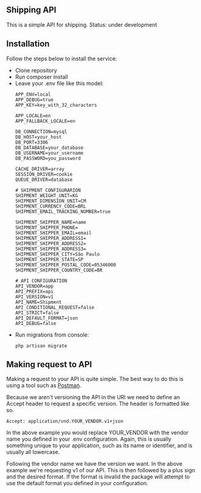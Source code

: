 ## Shipping API

This is a simple API for shipping.
Status: under development

## Installation

Follow the steps below to install the service:

- Clone repository
- Run composer install
- Leave your .env file like this model:
    ```
    APP_ENV=local
    APP_DEBUG=true
    APP_KEY=key_with_32_characters
    
    APP_LOCALE=en
    APP_FALLBACK_LOCALE=en
    
    DB_CONNECTION=mysql
    DB_HOST=your_host
    DB_PORT=3306
    DB_DATABASE=your_database
    DB_USERNAME=your_username
    DB_PASSWORD=you_password
    
    CACHE_DRIVER=array
    SESSION_DRIVER=cookie
    QUEUE_DRIVER=database
    
    # SHIPMENT CONFIGURARION
    SHIPMENT_WEIGHT_UNIT=KG
    SHIPMENT_DIMENSION_UNIT=CM
    SHIPMENT_CURRENCY_CODE=BRL
    SHIPMENT_EMAIL_TRACKING_NUMBER=true
    
    SHIPMENT_SHIPPER_NAME=name
    SHIPMENT_SHIPPER_PHONE=
    SHIPMENT_SHIPPER_EMAIL=email
    SHIPMENT_SHIPPER_ADDRESS1=
    SHIPMENT_SHIPPER_ADDRESS2=
    SHIPMENT_SHIPPER_ADDRESS3=
    SHIPMENT_SHIPPER_CITY=São Paulo
    SHIPMENT_SHIPPER_STATE=SP
    SHIPMENT_SHIPPER_POSTAL_CODE=05346000
    SHIPMENT_SHIPPER_COUNTRY_CODE=BR
    
    # API CONFIGURATION
    API_VENDOR=app
    API_PREFIX=api
    API_VERSION=v1
    API_NAME=Shipment
    API_CONDITIONAL_REQUEST=false
    API_STRICT=false
    API_DEFAULT_FORMAT=json
    API_DEBUG=false
    ```
- Run migrations from console:
    ```
    php artisan migrate
    
    ```

## Making request to API

Making a request to your API is quite simple. The best way to do this is using a tool such as [Postman](http://www.getpostman.com/).

Because we aren't versioning the API in the URI we need to define an Accept header to request a specific version. The header is formatted like so.

```
Accept: application/vnd.YOUR_VENDOR.v1+json

```

In the above example you would replace YOUR_VENDOR with the vendor name you defined in your .env configuration. Again, this is usually something unique to your application, such as its name or identifier, and is usually all lowercase.

Following the vendor name we have the version we want. In the above example we're requesting v1 of our API. This is then followed by a plus sign and the desired format. If the format is invalid the package will attempt to use the default format you defined in your configuration.
